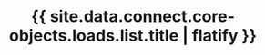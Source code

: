 ---
# -------------------------- #
#      ENDPOINT DETAILS      #
# -------------------------- #

product-type: "connect"
content-type: "api-endpoint"
endpoint: "load"
key: "list-last-loads-for-account"
version: "4"


# -------------------------- #
#       METHOD DETAILS       #
# -------------------------- #

title: "{{ site.data.connect.core-objects.loads.list.title | flatify }}"
method: "get"
short-url: |
  /v{{ endpoint.version }}{{ object.endpoint-url }}
full-url: |
  {{ api.base-url }}{{ endpoint.short-url | flatify }}
short: "{{ site.data.connect.core-objects.loads.list.short | flatify }}"
description: "{{ site.data.connect.core-objects.loads.list.description | flatify }}"


# -------------------------- #
#       METHOD ARGUMENTS     #
# -------------------------- #

## This depends on the method being used, and the type of endpoint.

arguments:
  - name: "client_id"
    required: true
    type: "path parameter"
    description: |
      A path parameter corresponding to the unique ID of a Stitch account.

      **Note**: The client ID must be associated with the provided access token.
    example-value: |
      116078


# -------------------------- #
#           RETURNS          #
# -------------------------- #

returns: |
  If successful, the API will return a status of <code class="api success">200 OK</code> and an array of [Load objects]({{ site.data.connect.core-objects.load.object }}), one for each stream associated with the provided client ID.


# ------------------------------ #
#   EXAMPLE REQUEST & RESPONSES  #
# ------------------------------ #

examples:
  - type: "Request"
    request-url: "{{ endpoint.short-url | flatify | strip_newlines }}"
    header: "{{ site.data.connect.request-headers.get.without-body | flatify }}"

  - type: "Response"
    language: "json"
    code: |
      TODO

  - type: "Errors"
    # Included only if there are errors for the endpoint
    # The errors live in: _data/connect/response-codes.yml
---